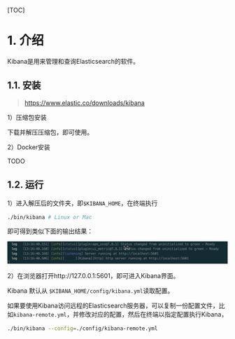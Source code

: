 [TOC]

# 1. 介绍

Kibana是用来管理和查询Elasticsearch的软件。

## 1.1. 安装

> https://www.elastic.co/downloads/kibana

1）压缩包安装

下载并解压压缩包，即可使用。

2）Docker安装

TODO

## 1.2. 运行

1）进入解压后的文件夹，即`$KIBANA_HOME`，在终端执行

```Bash
./bin/kibana # Linux or Mac
```

即可得到类似下面的输出结果：

![img](https://raw.githubusercontent.com/shengchaohua/my-images/main/images/202311251725061.png)

2）在浏览器打开http://127.0.0.1:5601，即可进入Kibana界面。

Kibana 默认从 `$KIBANA_HOME/config/kibana.yml`读取配置。

如果要使用Kibana访问远程的Elasticsearch服务器，可以复制一份配置文件，比如`kibana-remote.yml`，并修改对应的配置，然后在终端以指定配置执行Kibana，

```Bash
./bin/kibana --config=./config/kibana-remote.yml
```